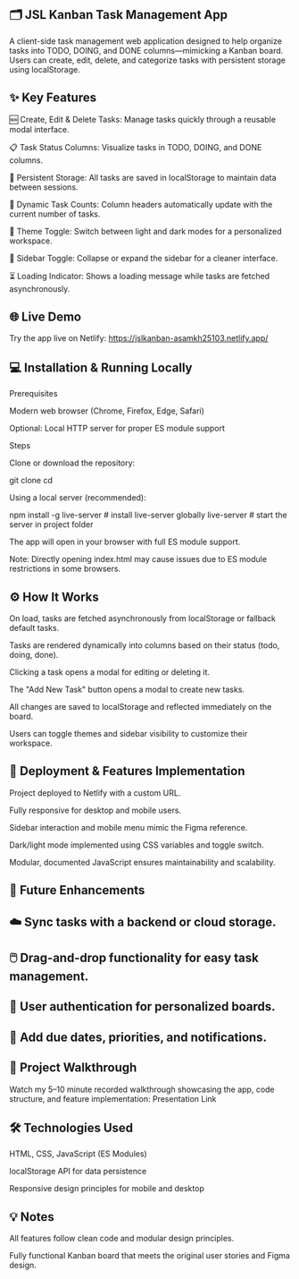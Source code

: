 ## 🗂️ JSL Kanban Task Management App

A client-side task management web application designed to help organize tasks into TODO, DOING, and DONE columns—mimicking a Kanban board. Users can create, edit, delete, and categorize tasks with persistent storage using localStorage.

## ✨ Key Features

🆕 Create, Edit & Delete Tasks: Manage tasks quickly through a reusable modal interface.

📋 Task Status Columns: Visualize tasks in TODO, DOING, and DONE columns.

💾 Persistent Storage: All tasks are saved in localStorage to maintain data between sessions.

🔢 Dynamic Task Counts: Column headers automatically update with the current number of tasks.

🎨 Theme Toggle: Switch between light and dark modes for a personalized workspace.

📂 Sidebar Toggle: Collapse or expand the sidebar for a cleaner interface.

⏳ Loading Indicator: Shows a loading message while tasks are fetched asynchronously.

## 🌐 Live Demo

Try the app live on Netlify:
https://jslkanban-asamkh25103.netlify.app/

## 💻 Installation & Running Locally

Prerequisites

Modern web browser (Chrome, Firefox, Edge, Safari)

Optional: Local HTTP server for proper ES module support

Steps

Clone or download the repository:

git clone <your-repo-url>
cd <your-repo-folder>

Using a local server (recommended):

npm install -g live-server # install live-server globally
live-server # start the server in project folder

The app will open in your browser with full ES module support.

Note: Directly opening index.html may cause issues due to ES module restrictions in some browsers.

## ⚙️ How It Works

On load, tasks are fetched asynchronously from localStorage or fallback default tasks.

Tasks are rendered dynamically into columns based on their status (todo, doing, done).

Clicking a task opens a modal for editing or deleting it.

The "Add New Task" button opens a modal to create new tasks.

All changes are saved to localStorage and reflected immediately on the board.

Users can toggle themes and sidebar visibility to customize their workspace.

## 🚀 Deployment & Features Implementation

Project deployed to Netlify with a custom URL.

Fully responsive for desktop and mobile users.

Sidebar interaction and mobile menu mimic the Figma reference.

Dark/light mode implemented using CSS variables and toggle switch.

Modular, documented JavaScript ensures maintainability and scalability.

## 🔮 Future Enhancements

## ☁️ Sync tasks with a backend or cloud storage.

## 🖱️ Drag-and-drop functionality for easy task management.

## 🔐 User authentication for personalized boards.

## 📅 Add due dates, priorities, and notifications.

## 🎥 Project Walkthrough

Watch my 5–10 minute recorded walkthrough showcasing the app, code structure, and feature implementation:
Presentation Link

## 🛠️ Technologies Used

HTML, CSS, JavaScript (ES Modules)

localStorage API for data persistence

Responsive design principles for mobile and desktop

## 💡 Notes

All features follow clean code and modular design principles.

Fully functional Kanban board that meets the original user stories and Figma design.

